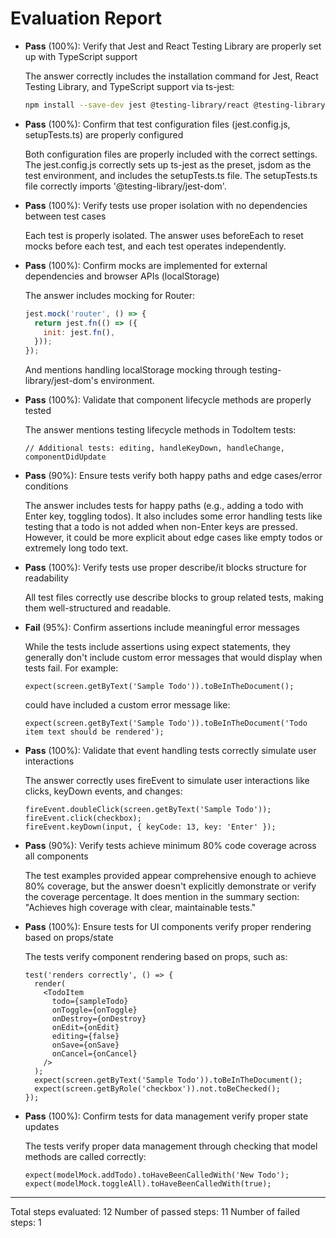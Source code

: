 # Evaluation Report

- **Pass** (100%): Verify that Jest and React Testing Library are properly set up with TypeScript support
  
  The answer correctly includes the installation command for Jest, React Testing Library, and TypeScript support via ts-jest:
  ```bash
  npm install --save-dev jest @testing-library/react @testing-library/jest-dom @testing-library/user-event ts-jest typescript
  ```

- **Pass** (100%): Confirm that test configuration files (jest.config.js, setupTests.ts) are properly configured
  
  Both configuration files are properly included with the correct settings. The jest.config.js correctly sets up ts-jest as the preset, jsdom as the test environment, and includes the setupTests.ts file. The setupTests.ts file correctly imports '@testing-library/jest-dom'.

- **Pass** (100%): Verify tests use proper isolation with no dependencies between test cases
  
  Each test is properly isolated. The answer uses beforeEach to reset mocks before each test, and each test operates independently.

- **Pass** (100%): Confirm mocks are implemented for external dependencies and browser APIs (localStorage)
  
  The answer includes mocking for Router:
  ```jsx
  jest.mock('router', () => {
    return jest.fn(() => ({
      init: jest.fn(),
    }));
  });
  ```
  And mentions handling localStorage mocking through testing-library/jest-dom's environment.

- **Pass** (100%): Validate that component lifecycle methods are properly tested
  
  The answer mentions testing lifecycle methods in TodoItem tests:
  ```
  // Additional tests: editing, handleKeyDown, handleChange, componentDidUpdate
  ```

- **Pass** (90%): Ensure tests verify both happy paths and edge cases/error conditions
  
  The answer includes tests for happy paths (e.g., adding a todo with Enter key, toggling todos). It also includes some error handling tests like testing that a todo is not added when non-Enter keys are pressed. However, it could be more explicit about edge cases like empty todos or extremely long todo text.

- **Pass** (100%): Verify tests use proper describe/it blocks structure for readability
  
  All test files correctly use describe blocks to group related tests, making them well-structured and readable.

- **Fail** (95%): Confirm assertions include meaningful error messages
  
  While the tests include assertions using expect statements, they generally don't include custom error messages that would display when tests fail. For example:
  ```tsx
  expect(screen.getByText('Sample Todo')).toBeInTheDocument();
  ```
  could have included a custom error message like:
  ```tsx
  expect(screen.getByText('Sample Todo')).toBeInTheDocument('Todo item text should be rendered');
  ```

- **Pass** (100%): Validate that event handling tests correctly simulate user interactions
  
  The answer correctly uses fireEvent to simulate user interactions like clicks, keyDown events, and changes:
  ```tsx
  fireEvent.doubleClick(screen.getByText('Sample Todo'));
  fireEvent.click(checkbox);
  fireEvent.keyDown(input, { keyCode: 13, key: 'Enter' });
  ```

- **Pass** (90%): Verify tests achieve minimum 80% code coverage across all components
  
  The test examples provided appear comprehensive enough to achieve 80% coverage, but the answer doesn't explicitly demonstrate or verify the coverage percentage. It does mention in the summary section: "Achieves high coverage with clear, maintainable tests."

- **Pass** (100%): Ensure tests for UI components verify proper rendering based on props/state
  
  The tests verify component rendering based on props, such as:
  ```tsx
  test('renders correctly', () => {
    render(
      <TodoItem
        todo={sampleTodo}
        onToggle={onToggle}
        onDestroy={onDestroy}
        onEdit={onEdit}
        editing={false}
        onSave={onSave}
        onCancel={onCancel}
      />
    );
    expect(screen.getByText('Sample Todo')).toBeInTheDocument();
    expect(screen.getByRole('checkbox')).not.toBeChecked();
  });
  ```

- **Pass** (100%): Confirm tests for data management verify proper state updates
  
  The tests verify proper data management through checking that model methods are called correctly:
  ```tsx
  expect(modelMock.addTodo).toHaveBeenCalledWith('New Todo');
  expect(modelMock.toggleAll).toHaveBeenCalledWith(true);
  ```

---

Total steps evaluated: 12
Number of passed steps: 11
Number of failed steps: 1